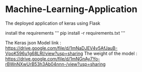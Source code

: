 # Machine-Learning-Application
The deployed application of keras using Flask

install the requirements
'''
pip install -r requirements.txt
'''

The Keras json Model link : https://drive.google.com/file/d/1mNaDJEV4v5AfJauB-VpoK596u1g68LRI/view?usp=sharing
The weight of the model   : https://drive.google.com/file/d/1mNGnAy7Yo-rBWnNXwUrB53h3Ab04nnn-/view?usp=sharing
